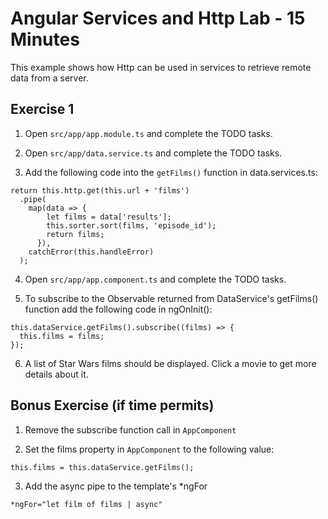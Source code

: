 # Angular Services and Http Lab - 15 Minutes

This example shows how Http can be used in services to retrieve remote data from a server.

## Exercise 1

1. Open `src/app/app.module.ts` and complete the TODO tasks.

2. Open `src/app/data.service.ts` and complete the TODO tasks.

3. Add the following code into the `getFilms()` function in data.services.ts:

```
return this.http.get(this.url + 'films')
  .pipe(
    map(data => {
        let films = data['results'];
        this.sorter.sort(films, 'episode_id');
        return films;
      }),
    catchError(this.handleError)
  );
```
4. Open `src/app/app.component.ts` and complete the TODO tasks.

5. To subscribe to the Observable returned from DataService's getFilms() function add the following code in ngOnInit():

```
this.dataService.getFilms().subscribe((films) => {
  this.films = films;
});
```

6. A list of Star Wars films should be displayed. Click a movie to get more details about it.


## Bonus Exercise (if time permits)

1. Remove the subscribe function call in `AppComponent`

2. Set the films property in `AppComponent` to the following value:

```
this.films = this.dataService.getFilms();
```

3. Add the async pipe to the template's *ngFor

```
*ngFor="let film of films | async"
```

